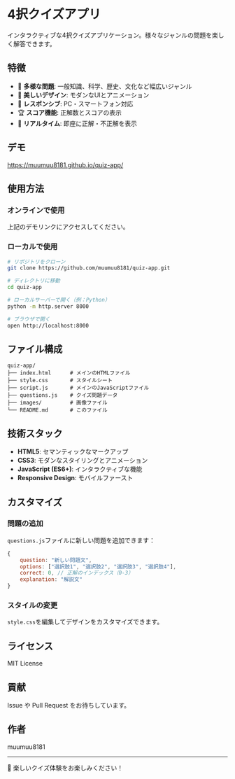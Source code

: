 # 4択クイズアプリ

インタラクティブな4択クイズアプリケーション。様々なジャンルの問題を楽しく解答できます。

## 特徴

- 🎯 **多様な問題**: 一般知識、科学、歴史、文化など幅広いジャンル
- 🎨 **美しいデザイン**: モダンなUIとアニメーション
- 📱 **レスポンシブ**: PC・スマートフォン対応
- 🏆 **スコア機能**: 正解数とスコアの表示
- 🔄 **リアルタイム**: 即座に正解・不正解を表示

## デモ

https://muumuu8181.github.io/quiz-app/

## 使用方法

### オンラインで使用
上記のデモリンクにアクセスしてください。

### ローカルで使用
```bash
# リポジトリをクローン
git clone https://github.com/muumuu8181/quiz-app.git

# ディレクトリに移動
cd quiz-app

# ローカルサーバーで開く（例：Python）
python -m http.server 8000

# ブラウザで開く
open http://localhost:8000
```

## ファイル構成

```
quiz-app/
├── index.html      # メインのHTMLファイル
├── style.css       # スタイルシート
├── script.js       # メインのJavaScriptファイル
├── questions.js    # クイズ問題データ
├── images/         # 画像ファイル
└── README.md       # このファイル
```

## 技術スタック

- **HTML5**: セマンティックなマークアップ
- **CSS3**: モダンなスタイリングとアニメーション
- **JavaScript (ES6+)**: インタラクティブな機能
- **Responsive Design**: モバイルファースト

## カスタマイズ

### 問題の追加
`questions.js`ファイルに新しい問題を追加できます：

```javascript
{
    question: "新しい問題文",
    options: ["選択肢1", "選択肢2", "選択肢3", "選択肢4"],
    correct: 0, // 正解のインデックス（0-3）
    explanation: "解説文"
}
```

### スタイルの変更
`style.css`を編集してデザインをカスタマイズできます。

## ライセンス

MIT License

## 貢献

Issue や Pull Request をお待ちしています。

## 作者

muumuu8181

---

🎯 楽しいクイズ体験をお楽しみください！